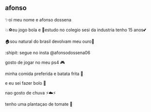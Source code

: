 ## afonso 

:sparkles:oi meu nome e afonso dossena

:collision::soccer:eu jogo bola e  :school:estudo no colegio sesi da industria tenho 15 anos:two_hearts:

:house:sou natural do brasil devolvam meu ouro:fu:

:shipit: segue no insta @afonsodossena06

gosto de jogar no meu ps4 :video_game:

minha comida preferida e batata frita :fries:

e eu sei fazer bolo :birthday:

nao gosto de chuva :zap::cloud::zap:
 
tenho uma plantaçao de tomate :tomato:

